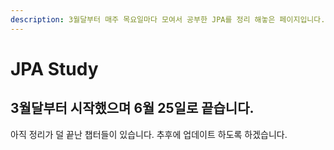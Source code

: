 ```yaml
---
description: 3월달부터 매주 목요일마다 모여서 공부한 JPA를 정리 해놓은 페이지입니다.
---
```


# JPA Study

## 3월달부터 시작했으며 6월 25일로 끝습니다.

 아직 정리가 덜 끝난 챕터들이 있습니다. 추후에 업데이트 하도록 하겠습니다.



